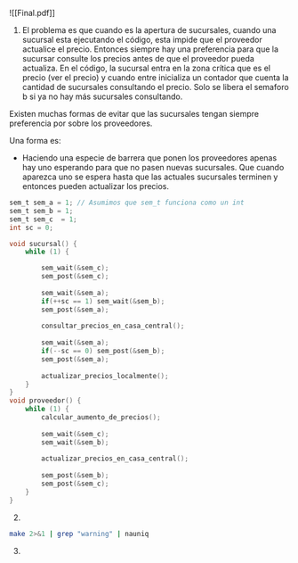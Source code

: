 

![[Final.pdf]]



1. El problema es que cuando es la apertura de sucursales, cuando una sucursal esta ejecutando el código, esta impide que el proveedor actualice el precio. Entonces siempre hay una preferencia para que la sucursar consulte los precios antes de que el proveedor pueda actualiza. En el código, la sucursal entra en la zona crítica que es el precio (ver el precio) y cuando entre inicializa un contador que cuenta la cantidad de sucursales consultando el precio. Solo se libera el semaforo b si ya no hay más sucursales consultando. 

Existen muchas formas de evitar que las sucursales tengan siempre preferencia por sobre los proveedores.

Una forma es:
- Haciendo una especie de barrera que ponen los proveedores apenas hay uno esperando para que no pasen nuevas sucursales. Que cuando aparezca uno se espera hasta que las actuales sucursales terminen y entonces pueden actualizar los precios.

```c
sem_t sem_a = 1; // Asumimos que sem_t funciona como un int
sem_t sem_b = 1;
sem_t sem_c  = 1;
int sc = 0;

void sucursal() {
	while (1) {

		sem_wait(&sem_c);
		sem_post(&sem_c);
		
		sem_wait(&sem_a); 
		if(++sc == 1) sem_wait(&sem_b);
		sem_post(&sem_a);
		
		consultar_precios_en_casa_central();
		
		sem_wait(&sem_a);
		if(--sc == 0) sem_post(&sem_b);
		sem_post(&sem_a);
		
		actualizar_precios_localmente();
	}
}
void proveedor() {
	while (1) {
		calcular_aumento_de_precios();
		
		sem_wait(&sem_c);
		sem_wait(&sem_b);
		
		actualizar_precios_en_casa_central();
		
		sem_post(&sem_b);
		sem_post(&sem_c);
	}
}
```

2. 
```bash
make 2>&1 | grep "warning" | nauniq
```

3. 